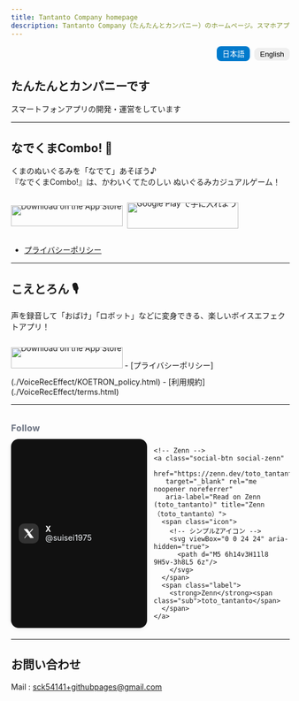 ```yaml
---
title: Tantanto Company homepage
description: Tantanto Company（たんたんとカンパニー）のホームページ。スマホアプリなどを作っています。
---
```


<div style="text-align:right; margin:1em 0;">
  <button id="btn-ja" class="active">日本語</button>
  <button id="btn-en">English</button>
</div>

<section id="lang-ja" class="lang-section active" markdown="1">

# たんたんとカンパニーです
スマートフォンアプリの開発・運営をしています

---

## なでくまCombo! 🧸
くまのぬいぐるみを「なでて」あそぼう♪  
『なでくまCombo!』は、かわいくてたのしい ぬいぐるみカジュアルゲーム！

<p class="store-badges">
  <a class="badge-appstore" href="https://apps.apple.com/us/app/pat-the-bear/id6747101851">
    <img src="https://developer.apple.com/assets/elements/badges/download-on-the-app-store.svg"
         alt="Download on the App Store">
  </a>
  <a class="badge-googleplay" href="https://play.google.com/store/apps/details?id=com.toto.NadekumaCombo">
    <img src="https://play.google.com/intl/ja/badges/static/images/badges/ja_badge_web_generic.png"
         alt="Google Play で手に入れよう">
  </a>
</p>

- [プライバシーポリシー](./nadekuma_policy.html)

---

## こえとろん 🎙️
声を録音して「おばけ」「ロボット」などに変身できる、楽しいボイスエフェクトアプリ！

<p class="store-badges">
  <a class="badge-appstore" href="https://apps.apple.com/us/app/koetron/id6751819556">
    <img src="https://developer.apple.com/assets/elements/badges/download-on-the-app-store.svg"
         alt="Download on the App Store">
  </a>
</p>
- [プライバシーポリシー](./VoiceRecEffect/KOETRON_policy.html)  
- [利用規約](./VoiceRecEffect/terms.html)

---

<section class="social-section" aria-label="Social links">
  <h3 class="social-title">Follow</h3>
  <div class="social-row">
    <!-- X -->
    <a class="social-btn social-x"
       href="https://x.com/suisei1975"
       target="_blank" rel="me noopener noreferrer"
       aria-label="Follow on X (@suisei1975)" title="X（@suisei1975）">
      <span class="icon">
        <!-- X logo (SVG) -->
        <svg viewBox="0 0 24 24" aria-hidden="true">
          <path d="M18.9 3H21l-6.7 7.6L22 21h-7l-5-6.8L4.5 21H3l7.2-8.4L2 3h7l4.6 6.3L18.9 3z"/>
        </svg>
      </span>
      <span class="label">
        <strong>X</strong><span class="sub">@suisei1975</span>
      </span>
    </a>

    <!-- Zenn -->
    <a class="social-btn social-zenn"
       href="https://zenn.dev/toto_tantanto"
       target="_blank" rel="me noopener noreferrer"
       aria-label="Read on Zenn (toto_tantanto)" title="Zenn（toto_tantanto）">
      <span class="icon">
        <!-- シンプルZアイコン -->
        <svg viewBox="0 0 24 24" aria-hidden="true">
          <path d="M5 6h14v3H11l8 9H5v-3h8L5 6z"/>
        </svg>
      </span>
      <span class="label">
        <strong>Zenn</strong><span class="sub">toto_tantanto</span>
      </span>
    </a>
  </div>
</section>


---

## お問い合わせ
Mail : sck54141+githubpages@gmail.com

</section>

<section id="lang-en" class="lang-section" markdown="1">

# Tantanto Company
We create smartphone apps and games.

---

## Pat the Bear! 🧸
Let’s play by “petting” the teddy bears!  
**Pat the Bear!** is a cute and fun casual game with adorable stuffed animals.

<p class="store-badges">
  <a class="badge-appstore" href="https://apps.apple.com/us/app/pat-the-bear/id6747101851">
    <img src="https://developer.apple.com/assets/elements/badges/download-on-the-app-store.svg"
         alt="Download on the App Store">
  </a>
  <a class="badge-googleplay" href="https://play.google.com/store/apps/details?id=com.toto.NadekumaCombo">
    <img src="https://play.google.com/intl/en_us/badges/static/images/badges/en_badge_web_generic.png"
         alt="Get it on Google Play">
  </a>
</p>

- [Privacy Policy](./nadekuma_policy.html)

---

## Koetron 🎙️
Record your voice and transform it instantly with fun effects like “Ghost” or “Robot”!
<p class="store-badges">
  <a class="badge-appstore" href="https://apps.apple.com/us/app/koetron/id6751819556">
    <img src="https://developer.apple.com/assets/elements/badges/download-on-the-app-store.svg"
         alt="Download on the App Store">
  </a>
</p>
- [Privacy Policy](./VoiceRecEffect/KOETRON_policy.html)  
- [Terms of Service](./VoiceRecEffect/terms.html)

---

<section class="social-section" aria-label="Social links">
  <h3 class="social-title">Follow</h3>
  <div class="social-row">
    <!-- X -->
    <a class="social-btn social-x"
       href="https://x.com/suisei1975"
       target="_blank" rel="me noopener noreferrer"
       aria-label="Follow on X (@suisei1975)" title="X（@suisei1975）">
      <span class="icon">
        <!-- X logo (SVG) -->
        <svg viewBox="0 0 24 24" aria-hidden="true">
          <path d="M18.9 3H21l-6.7 7.6L22 21h-7l-5-6.8L4.5 21H3l7.2-8.4L2 3h7l4.6 6.3L18.9 3z"/>
        </svg>
      </span>
      <span class="label">
        <strong>X</strong><span class="sub">@suisei1975</span>
      </span>
    </a>

    <!-- Zenn -->
    <a class="social-btn social-zenn"
       href="https://zenn.dev/toto_tantanto"
       target="_blank" rel="me noopener noreferrer"
       aria-label="Read on Zenn (toto_tantanto)" title="Zenn（toto_tantanto）">
      <span class="icon">
        <!-- シンプルZアイコン -->
        <svg viewBox="0 0 24 24" aria-hidden="true">
          <path d="M5 6h14v3H11l8 9H5v-3h8L5 6z"/>
        </svg>
      </span>
      <span class="label">
        <strong>Zenn</strong><span class="sub">toto_tantanto</span>
      </span>
    </a>
  </div>
</section>

---

## Contact
Mail : sck54141+githubpages@gmail.com

</section>

<script>
const btnJa = document.getElementById('btn-ja');
const btnEn = document.getElementById('btn-en');
const secJa = document.getElementById('lang-ja');
const secEn = document.getElementById('lang-en');

function applyLang(lang) {
  const isJa = lang === 'ja';
  secJa.classList.toggle('active', isJa);
  secEn.classList.toggle('active', !isJa);
  btnJa.classList.toggle('active', isJa);
  btnEn.classList.toggle('active', !isJa);
  document.documentElement.setAttribute('lang', isJa ? 'ja' : 'en');
  try { localStorage.setItem('siteLang', lang); } catch(e) {}
}

btnJa.addEventListener('click', () => applyLang('ja'));
btnEn.addEventListener('click', () => applyLang('en'));

(function initLang(){
  try {
    const saved = localStorage.getItem('siteLang');
    if(saved){ return applyLang(saved); }
  } catch(e){}
  const nav = (navigator.language||'ja').toLowerCase();
  applyLang(nav.startsWith('ja') ? 'ja' : 'en');
})();
</script>

<style>
/* ================= Base (既存UI) ================= */
.lang-section{display:none;}
.lang-section.active{display:block;}
button{padding:4px 10px; margin-left:4px; border:0; border-radius:8px; cursor:pointer;}
button.active{background:#007acc;color:#fff;}

/* バッジ共通レイアウト */
.store-badges {
  display: inline-flex;
  gap: 8px;
  align-items: center;
  line-height: 0;
}
.store-badges .badge-appstore { display:inline-flex; height:38px; }
.store-badges .badge-googleplay { display:inline-flex; height:47px; }
.store-badges .badge-appstore img,
.store-badges .badge-googleplay img {
  height: 100% !important;
  width: auto;
  display: block;
}

/* ================= Theme Tokens ================= */
:root{
  --card-bg: #ffffff;
  --card-fg: #111111;
  --muted:   #6b7280;   /* slate-500 */
  --ring:    #60a5fa;   /* blue-400 */

  --x-bg: #111111;  --x-fg: #ffffff;
  --z-bg: #155e75;  --z-fg: #ffffff; /* 青緑系 */
}
@media (prefers-color-scheme: dark){
  :root{
    --card-bg: #111418;
    --card-fg: #e5e7eb;
    --muted:   #9ca3af;
    --ring:    #60a5fa;

    --x-bg: #0f1114;  --x-fg: #e5e7eb;
    --z-bg: #0b3d46;  --z-fg: #e5e7eb;
  }
}

/* ================= Social Buttons ================= */
.social-section{ margin: 32px 0 20px; }
.social-title{
  margin: 0 0 10px;
  font-size: 1rem;
  font-weight: 700;
  color: var(--muted);
  letter-spacing: .02em;
}

.social-row{
  display: grid;
  grid-template-columns: repeat(auto-fit, minmax(240px,1fr));
  gap: 12px;
}

.social-btn{
  display: flex;
  align-items: center;
  gap: 12px;
  padding: 12px 14px;
  border-radius: 14px;
  text-decoration: none;
  position: relative;
  overflow: clip;
  background: var(--card-bg);
  color: var(--card-fg);
  transition: transform .15s ease, box-shadow .2s ease, background-color .2s ease;
  box-shadow: 0 2px 10px rgba(0,0,0,.06);
  outline: none;
}
.social-btn:focus-visible{ box-shadow: 0 0 0 3px var(--ring); }

.social-btn .icon{
  flex: 0 0 36px;
  width: 36px; height: 36px;
  display: grid; place-items: center;
  border-radius: 10px;
  background: rgba(255,255,255,.12);
  color: inherit;
}
.social-btn .icon svg{ width:22px; height:22px; fill: currentColor; }

/* —— 読みやすさ最優先の文字色（強制上書き） —— */
.social-btn .label,
.social-btn .label strong,
.social-btn .label .sub{
  color: #ffffff !important;
}
.social-btn .label{
  display:flex; flex-direction:column;
  line-height:1.15;
  font-weight:600;
}
.social-btn .label .sub{
  font-size:.9rem;
  font-weight:400;
  color:#f1f5f9 !important; /* 少しだけコントラスト弱め */
}
.social-btn strong{ font-weight:700; }

/* Brand variants */
.social-x{
  background: var(--x-bg);
  color: var(--x-fg);
}
.social-x .icon{
  background: rgba(255,255,255,.14);
  color: var(--x-fg);
}

.social-zenn{
  background: var(--z-bg);
  color: var(--z-fg);
}
.social-zenn .icon{
  background: rgba(0,0,0,.12);
  color: var(--z-fg);
}

/* Hover / active */
@media (hover:hover){
  .social-btn:hover{ transform: translateY(-2px); box-shadow: 0 6px 18px rgba(0,0,0,.15); }
}
.social-btn:active{ transform: translateY(0); box-shadow: 0 2px 10px rgba(0,0,0,.08); }

/* 小さめ画面での余白 */
@media (max-width: 420px){
  .social-row{ grid-template-columns: 1fr; }
}
</style>

